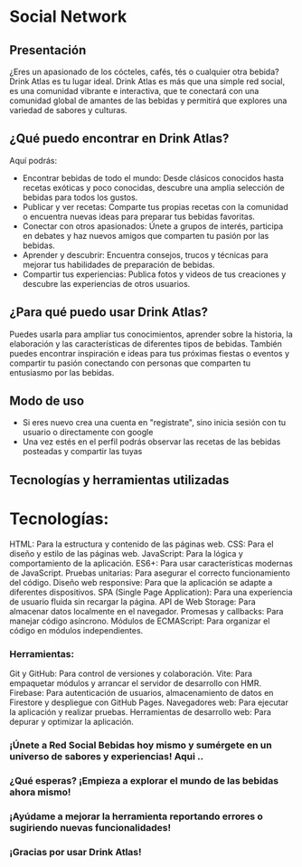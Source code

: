 # Social Network

## Presentación

¿Eres un apasionado de los cócteles, cafés, tés o cualquier otra bebida? Drink Atlas es tu lugar ideal. Drink Atlas es más que una simple red social, es una comunidad vibrante e interactiva, que te conectará con una comunidad global de amantes de las bebidas y permitirá que explores una variedad de sabores y culturas.

## ¿Qué puedo encontrar en Drink Atlas?

Aquí podrás:

- Encontrar bebidas de todo el mundo: Desde clásicos conocidos hasta recetas exóticas y poco conocidas, descubre una amplia selección de bebidas para todos los gustos.
- Publicar y ver recetas: Comparte tus propias recetas con la comunidad o encuentra nuevas ideas para preparar tus bebidas favoritas.
- Conectar con otros apasionados: Únete a grupos de interés, participa en debates y haz nuevos amigos que comparten tu pasión por las bebidas.
- Aprender y descubrir: Encuentra consejos, trucos y técnicas para mejorar tus habilidades de preparación de bebidas.
- Compartir tus experiencias: Publica fotos y videos de tus creaciones y descubre las experiencias de otros usuarios.

## ¿Para qué puedo usar Drink Atlas?
 
Puedes usarla para ampliar tus conocimientos, aprender sobre la historia, la elaboración y las características de diferentes tipos de bebidas. También puedes encontrar inspiración e ideas para tus próximas fiestas o eventos y compartir tu pasión conectando con personas que comparten tu entusiasmo por las bebidas.

## Modo de uso
- Si eres nuevo crea una cuenta en "registrate", sino inicia sesión con tu usuario o directamente con google
- Una vez estés en el perfil podrás observar las recetas de las bebidas posteadas y compartir las tuyas

## Tecnologías y herramientas utilizadas 

# Tecnologías:

HTML: Para la estructura y contenido de las páginas web.
CSS: Para el diseño y estilo de las páginas web.
JavaScript: Para la lógica y comportamiento de la aplicación.
ES6+: Para usar características modernas de JavaScript.
Pruebas unitarias: Para asegurar el correcto funcionamiento del código.
Diseño web responsive: Para que la aplicación se adapte a diferentes dispositivos.
SPA (Single Page Application): Para una experiencia de usuario fluida sin recargar la página.
API de Web Storage: Para almacenar datos localmente en el navegador.
Promesas y callbacks: Para manejar código asíncrono.
Módulos de ECMAScript: Para organizar el código en módulos independientes.

### Herramientas:

Git y GitHub: Para control de versiones y colaboración.
Vite: Para empaquetar módulos y arrancar el servidor de desarrollo con HMR.
Firebase: Para autenticación de usuarios, almacenamiento de datos en Firestore y despliegue con GitHub Pages.
Navegadores web: Para ejecutar la aplicación y realizar pruebas.
Herramientas de desarrollo web: Para depurar y optimizar la aplicación.

### ¡Únete a Red Social Bebidas hoy mismo y sumérgete en un universo de sabores y experiencias! Aqui .. 
### ¿Qué esperas? ¡Empieza a explorar el mundo de las bebidas ahora mismo!

### ¡Ayúdame a mejorar la herramienta reportando errores o sugiriendo nuevas funcionalidades! 
### ¡Gracias por usar Drink Atlas!


